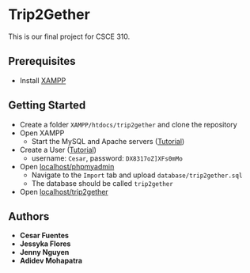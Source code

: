 # Trip2Gether

This is our final project for CSCE 310.

## Prerequisites

- Install [XAMPP](https://www.apachefriends.org/)

## Getting Started

- Create a folder `XAMPP/htdocs/trip2gether` and clone the repository
- Open XAMPP
	- Start the MySQL and Apache servers ([Tutorial](https://www.edureka.co/blog/how-to-run-a-php-program-in-xampp/))
- Create a User ([Tutorial](https://www.cs.virginia.edu/~up3f/cs4750/supplement/DB-setup-xampp.html#section2))
  - username: `Cesar`, password: `DX8317oZ]XFs0mMo`  
- Open [localhost/phpmyadmin](http://localhost/phpmyadmin/)
	- Navigate to the `Import` tab and upload `database/trip2gether.sql`
  - The database should be called `trip2gether`
- Open [localhost/trip2gether](http://localhost/trip2gether/home/read.php)

## Authors

  - **Cesar Fuentes** 
  - **Jessyka Flores** 
  - **Jenny Nguyen** 
  - **Adidev Mohapatra**
